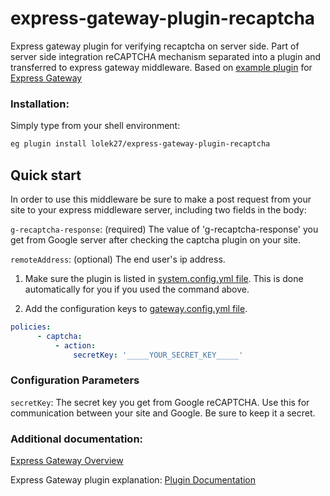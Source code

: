 # express-gateway-plugin-recaptcha
Express gateway plugin for verifying recaptcha on server side. Part of server side integration reCAPTCHA mechanism separated into a plugin and transferred to express gateway middleware.
Based on [example plugin](https://github.com/ExpressGateway/express-gateway-plugin-example) for [Express Gateway](http://www.express-gateway.io/)

### Installation:

Simply type from your shell environment:

```bash
eg plugin install lolek27/express-gateway-plugin-recaptcha
```

## Quick start

In order to use this middleware be sure to make a post request from your site to your express middleware server, including two fields in the body:

`g-recaptcha-response`: (required) The value of 'g-recaptcha-response' you get from Google server after checking the captcha plugin on your site.

`remoteAddress`: (optional) The end user's ip address.

1. Make sure the plugin is listed in [system.config.yml file](https://www.express-gateway.io/docs/configuration/system.config.yml/).
This is done automatically for you if you used the command above.

2. Add the configuration keys to [gateway.config.yml file](https://www.express-gateway.io/docs/configuration/gateway.config.yml/).

```yaml
policies:
      - captcha:
          - action:
              secretKey: '_____YOUR_SECRET_KEY_____'
```

### Configuration Parameters

`secretKey`: The secret key you get from Google reCAPTCHA. Use this for communication between your site and Google. Be sure to keep it a secret.


### Additional documentation:

[Express Gateway Overview](http://www.express-gateway.io/about/)

Express Gateway plugin explanation:
[Plugin Documentation](http://www.express-gateway.io/docs/plugins/)
